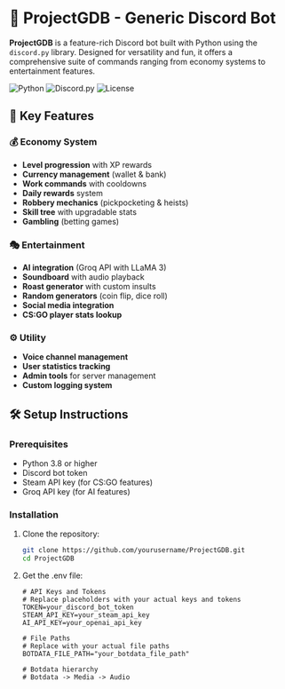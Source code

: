 # 🚀 ProjectGDB - Generic Discord Bot

**ProjectGDB** is a feature-rich Discord bot built with Python using the `discord.py` library. Designed for versatility and fun, it offers a comprehensive suite of commands ranging from economy systems to entertainment features.

![Python](https://img.shields.io/badge/python-3.8+-blue.svg)
![Discord.py](https://img.shields.io/badge/discord.py-2.0+-blue.svg)
![License](https://img.shields.io/badge/license-MIT-green.svg)

## 🌟 Key Features

### 💰 Economy System
- **Level progression** with XP rewards
- **Currency management** (wallet & bank)
- **Work commands** with cooldowns
- **Daily rewards** system
- **Robbery mechanics** (pickpocketing & heists)
- **Skill tree** with upgradable stats
- **Gambling** (betting games)

### 🎭 Entertainment
- **AI integration** (Groq API with LLaMA 3)
- **Soundboard** with audio playback
- **Roast generator** with custom insults
- **Random generators** (coin flip, dice roll)
- **Social media integration**
- **CS:GO player stats lookup**

### ⚙️ Utility
- **Voice channel management**
- **User statistics tracking**
- **Admin tools** for server management
- **Custom logging system**

## 🛠️ Setup Instructions

### Prerequisites
- Python 3.8 or higher
- Discord bot token
- Steam API key (for CS:GO features)
- Groq API key (for AI features)

### Installation
1. Clone the repository:
   ```bash
   git clone https://github.com/yourusername/ProjectGDB.git
   cd ProjectGDB

2. Get the .env file:
   ```.env
   # API Keys and Tokens
   # Replace placeholders with your actual keys and tokens
   TOKEN=your_discord_bot_token
   STEAM_API_KEY=your_steam_api_key
   AI_API_KEY=your_openai_api_key
   
   # File Paths
   # Replace with your actual file paths
   BOTDATA_FILE_PATH="your_botdata_file_path"
   
   # Botdata hierarchy
   # Botdata -> Media -> Audio

